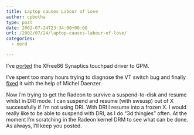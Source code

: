 ```yaml
---
title: Laptop causes Labour of Love
author: cpbotha
type: post
date: 2002-07-24T23:34:00+00:00
url: /2002/07/24/laptop-causes-labour-of-love/
categories:
  - nerd

---
```

I’ve [ported][1] the XFree86 Synaptics touchpad driver to GPM.
  
I’ve spent too many hours trying to diagnose the VT switch bug and finally [fixed][2] it with the help of Michel Daenzer.

Now I’m trying to get the Radeon to survive a suspend-to-disk and resume whilst in DRI mode. I can suspend and resume (with swsusp) out of X successfully if I’m not using DRI. With DRI I resume into a frozen X. I would really like to be able to suspend with DRI, as I do “3d thingies” often. At the moment I’m scratching in the Radeon kernel DRM to see what can be done. As always, I’ll keep you posted.

 [1]: http://cpbotha.net/gpm_wmode_alt.html
 [2]: http://sourceforge.net/mailarchive/message.php?msg_id=1862068

